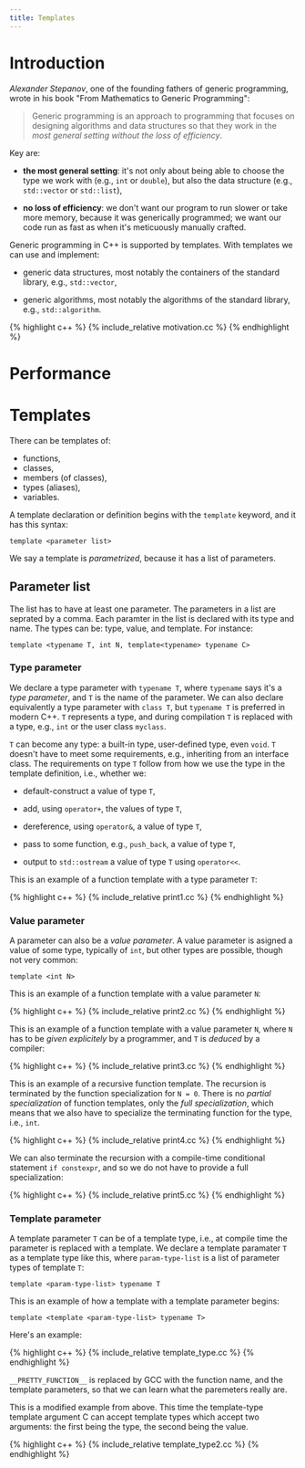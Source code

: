 ```yaml
---
title: Templates
---
```


# Introduction

*Alexander Stepanov*, one of the founding fathers of generic
programming, wrote in his book "From Mathematics to Generic
Programming":

> Generic programming is an approach to programming that focuses on
> designing algorithms and data structures so that they work in the
> *most general setting without the loss of efficiency*.

Key are:

* **the most general setting**: it's not only about being able to
  choose the type we work with (e.g., `int` or `double`), but also the
  data structure (e.g., `std::vector` or `std::list`),

* **no loss of efficiency**: we don't want our program to run slower
  or take more memory, because it was generically programmed; we want
  our code run as fast as when it's meticuously manually crafted.

Generic programming in C++ is supported by templates.  With templates
we can use and implement:

* generic data structures, most notably the containers of the standard
  library, e.g., `std::vector`,

* generic algorithms, most notably the algorithms of the standard
  library, e.g., `std::algorithm`.

{% highlight c++ %}
{% include_relative motivation.cc %}
{% endhighlight %}

# Performance

# Templates

There can be templates of:

* functions,
* classes,
* members (of classes),
* types (aliases),
* variables.

A template declaration or definition begins with the `template`
keyword, and it has this syntax:

```
template <parameter list>
```

We say a template is *parametrized*, because it has a list of
parameters.

## Parameter list

The list has to have at least one parameter.  The parameters in a list
are seprated by a comma.  Each paramter in the list is declared with
its type and name.  The types can be: type, value, and template.  For
instance:

```
template <typename T, int N, template<typename> typename C>
```

### Type parameter

We declare a type parameter with `typename T`, where `typename` says
it's a *type parameter*, and `T` is the name of the parameter.  We can
also declare equivalently a type parameter with `class T`, but
`typename T` is preferred in modern C++.  `T` represents a type, and
during compilation `T` is replaced with a type, e.g., `int` or the
user class `myclass`.

`T` can become any type: a built-in type, user-defined type, even
`void`. `T` doesn't have to meet some requirements, e.g., inheriting
from an interface class.  The requirements on type `T` follow from how
we use the type in the template definition, i.e., whether we:

* default-construct a value of type `T`,

* add, using `operator+`, the values of type `T`,

* dereference, using `operator&`, a value of type `T`,

* pass to some function, e.g., `push_back`, a value of type `T`,

* output to `std::ostream` a value of type `T` using `operator<<`.

This is an example of a function template with a type parameter `T`:

{% highlight c++ %}
{% include_relative print1.cc %}
{% endhighlight %}

### Value parameter

A parameter can also be a *value parameter*.  A value parameter is
asigned a value of some type, typically of `int`, but other types are
possible, though not very common:

```
template <int N>
```

This is an example of a function template with a value parameter `N`:

{% highlight c++ %}
{% include_relative print2.cc %}
{% endhighlight %}

This is an example of a function template with a value parameter `N`,
where `N` has to be *given explicitely* by a programmer, and `T` is
*deduced* by a compiler:

{% highlight c++ %}
{% include_relative print3.cc %}
{% endhighlight %}

This is an example of a recursive function template.  The recursion is
terminated by the function specialization for `N = 0`.  There is no
*partial specialization* of function templates, only the *full
specialization*, which means that we also have to specialize the
terminating function for the type, i.e., `int`.

{% highlight c++ %}
{% include_relative print4.cc %}
{% endhighlight %}

We can also terminate the recursion with a compile-time conditional
statement `if constexpr`, and so we do not have to provide a full
specialization:

{% highlight c++ %}
{% include_relative print5.cc %}
{% endhighlight %}

### Template parameter

A template parameter `T` can be of a template type, i.e., at compile
time the parameter is replaced with a template.  We declare a template
paramater `T` as a template type like this, where `param-type-list` is
a list of parameter types of template `T`:

```
template <param-type-list> typename T
```

This is an example of how a template with a template parameter begins:

```
template <template <param-type-list> typename T>
```

Here's an example:

{% highlight c++ %}
{% include_relative template_type.cc %}
{% endhighlight %}

`__PRETTY_FUNCTION__` is replaced by GCC with the function name, and
the template parameters, so that we can learn what the paremeters
really are.

This is a modified example from above.  This time the template-type
template argument C can accept template types which accept two
arguments: the first being the type, the second being the value.

{% highlight c++ %}
{% include_relative template_type2.cc %}
{% endhighlight %}

<!-- LocalWords: lvalue lvalues rvalue -->
